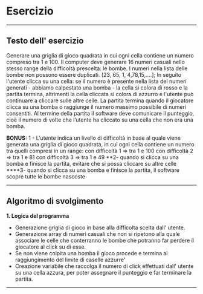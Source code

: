 # Esercizio 

---

## Testo dell' esercizio

Generare una griglia di gioco quadrata in cui ogni cella contiene un numero compreso tra 1 e 100.
Il computer deve generare 16 numeri casuali nello stesso range della difficoltà prescelta: le bombe.
I numeri nella lista delle bombe non possono essere duplicati.
[23, 65, 1, 4,78,15,....];
In seguito l'utente clicca su una cella: se il numero è presente nella lista dei numeri generati - abbiamo calpestato una bomba - la cella si colora di rosso e la partita termina, altrimenti la cella cliccata si colora di azzurro e l'utente può continuare a cliccare sulle altre celle.
La partita termina quando il giocatore clicca su una bomba o raggiunge il numero massimo possibile di numeri consentiti.
Al termine della partita il software deve comunicare il punteggio, cioè il numero di volte che l’utente ha cliccato su una cella che non era una bomba.

**BONUS:**
1 - L'utente indica un livello di difficoltà in base al quale viene generata una griglia di gioco quadrata, in cui ogni cella contiene un numero tra quelli compresi in un range:
con difficoltà 1 => tra 1 e 100
con difficoltà 2 => tra 1 e 81
con difficoltà 3 => tra 1 e 49
**2- quando si clicca su una bomba e finisce la partita, evitare che si possa cliccare su altre celle
****3- quando si clicca su una bomba e finisce la partita, il software scopre tutte le bombe nascoste

---

## Algoritmo di svolgimento

**1. Logica del programma**

- Generazione griglia di gioco in base alla difficolta scelta dall' utente.
- Generazione array di numeri casuali che non si ripetono alla quale associare le celle che conterranno le bombe che potranno far perdere il giocatore al click su di esse.
- Se non viene colpita una bomba il gioco procede e termina al raggiungimento del limite di caselle azzurre'
- Creazione variabile che raccolga il numero di click effettuati dall' utente su una cella azzura, per poter assegnare il punteggio e far terminare la partita.

---